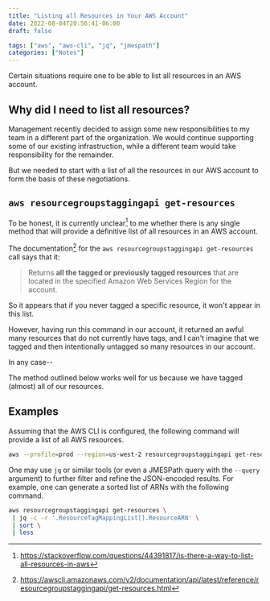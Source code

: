 ```yaml
---
title: "Listing all Resources in Your AWS Account"
date: 2022-08-04T20:56:41-06:00
draft: false

tags: ["aws", "aws-cli", "jq", "jmespath"]
categories: ["Notes"]
---
```



Certain situations require one to be able to list all resources in an AWS
account.


## Why did I need to list all resources?

Management recently decided to assign some new responsibilities to my team in a
different part of the organization.  We would continue supporting some of our
existing infrastruction, while a different team would take responsibility for
the remainder.

But we needed to start with a list of all the resources in our AWS account to
form the basis of these negotiations.


## `aws resourcegroupstaggingapi get-resources`

To be honest, it is currently unclear[^1] to me whether there is any single
method that will provide a definitive list of all resources in an AWS account.

The documentation[^2] for the `aws resourcegroupstaggingapi get-resources` call
says that it:

> Returns **all the tagged or previously tagged resources** that are located in
> the specified Amazon Web Services Region for the account.

So it appears that if you never tagged a specific resource, it won't appear in
this list.

However, having run this command in our account, it returned an awful many
resources that do not currently have tags, and I can't imagine that we tagged
and then intentionally untagged so many resources in our account.

In any case--

The method outlined below works well for us because we have tagged (almost) all
of our resources.


## Examples

Assuming that the AWS CLI is configured, the following command will provide a
list of all AWS resources.

```bash
aws --profile=prod --region=us-west-2 resourcegroupstaggingapi get-resources
```

One may use `jq` or similar tools (or even a JMESPath query with the `--query`
argument) to further filter and refine the JSON-encoded results.  For example,
one can generate a sorted list of ARNs with the following command.

```bash
aws resourcegroupstaggingapi get-resources \
 | jq -c -r '.ResourceTagMappingList[].ResourceARN' \
 | sort \
 | less
```

[^1]: https://stackoverflow.com/questions/44391817/is-there-a-way-to-list-all-resources-in-aws
[^2]: https://awscli.amazonaws.com/v2/documentation/api/latest/reference/resourcegroupstaggingapi/get-resources.html
